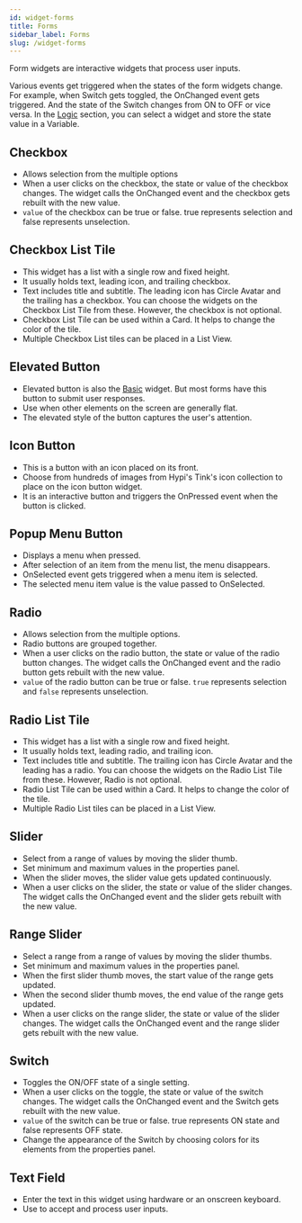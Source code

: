 ```yaml
---
id: widget-forms
title: Forms
sidebar_label: Forms
slug: /widget-forms
---
```


Form widgets are interactive widgets that process user inputs. 

Various events get triggered when the states of the form widgets change. For example, when Switch gets toggled, the OnChanged event gets triggered. And the state of the Switch changes from ON to OFF or vice versa. In the [Logic](designer-logic.md) section, you can select a widget and store the state value in a Variable.

## Checkbox

* Allows selection from the multiple options
* When a user clicks on the checkbox, the state or value of the checkbox changes. The widget calls the OnChanged event and the checkbox gets rebuilt with the new value.
* `value` of the checkbox can be true or false. true represents selection and false represents unselection.

##  Checkbox List Tile

* This widget has a list with a single row and fixed height.
* It usually holds text, leading icon, and trailing checkbox. 
* Text includes title and subtitle. The leading icon has Circle Avatar and the trailing has a checkbox. You can choose the widgets on the Checkbox List Tile from these. However, the checkbox is not optional.
* Checkbox List Tile can be used within a Card. It helps to change the color of the tile. 
* Multiple Checkbox List tiles can be placed in a List View.

## Elevated Button

* Elevated button is also the [Basic](widget-basic.md) widget. But most forms have this button to submit user responses.
* Use when other elements on the screen are generally flat. 
* The elevated style of the button captures the user's attention.

## Icon Button

* This is a button with an icon placed on its front.
* Choose from hundreds of images from Hypi's Tink's icon collection to place on the icon button widget. 
* It is an interactive button and triggers the OnPressed event when the button is clicked.

##  Popup Menu Button

* Displays a menu when pressed.
* After selection of an item from the menu list, the menu disappears.
* OnSelected event gets triggered when a menu item is selected.
* The selected menu item value is the value passed to OnSelected.

##  Radio

* Allows selection from the multiple options. 
* Radio buttons are grouped together.
* When a user clicks on the radio button, the state or value of the radio button changes. The widget calls the OnChanged event and the radio button gets rebuilt with the new value.
* `value` of the radio button can be true or false. `true` represents selection and `false` represents unselection.

##  Radio List Tile

* This widget has a list with a single row and fixed height.
* It usually holds text, leading radio, and trailing icon. 
* Text includes title and subtitle. The trailing icon has Circle Avatar and the leading has a radio. You can choose the widgets on the Radio List Tile from these. However, Radio is not optional.
* Radio List Tile can be used within a Card. It helps to change the color of the tile. 
* Multiple Radio List tiles can be placed in a List View.

##  Slider

* Select from a range of values by moving the slider thumb.
* Set minimum and maximum values in the properties panel.
* When the slider moves, the slider value gets updated continuously.
* When a user clicks on the slider, the state or value of the slider changes. The widget calls the OnChanged event and the slider gets rebuilt with the new value.

##  Range Slider

* Select a range from a range of values by moving the slider thumbs.
* Set minimum and maximum values in the properties panel.
* When the first slider thumb moves, the start value of the range gets updated.
* When the second slider thumb moves, the end value of the range gets updated.
* When a user clicks on the range slider, the state or value of the slider changes. The widget calls the OnChanged event and the range slider gets rebuilt with the new value.

##  Switch

* Toggles the ON/OFF state of a single setting.
* When a user clicks on the toggle, the state or value of the switch changes. The widget calls the OnChanged event and the Switch gets rebuilt with the new value.
* `value` of the switch can be true or false. true represents ON state and false represents OFF state.
* Change the appearance of the Switch by choosing colors for its elements from the properties panel.

##  Text Field

* Enter the text in this widget using hardware or an onscreen keyboard.
* Use to accept and process user inputs.
